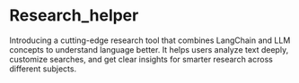 # Research_helper
 Introducing a cutting-edge research tool that combines LangChain and LLM concepts to understand language better. It helps users analyze text deeply, customize searches, and get clear insights for smarter research across different subjects.
